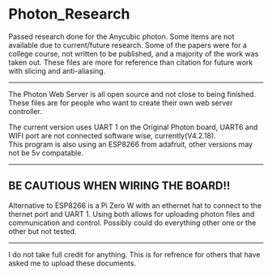 # Photon_Research
Passed research done for the Anycubic photon. 
Some items are not available due to current/future research.
Some of the papers were for a college course, not written to be published, and a majority of the work was taken out. 
These files are more for reference than citation for future work with slicing and anti-aliasing.

---------------------------------------------------------------
The Photon Web Server is all open source and not close to being finished. These files are for people who want to create their own web server controller.

The current version uses UART 1 on the Original Photon board, UART6 and WIFI port are not connected software wise, currently(V4.2.18).  
This program is also using an ESP8266 from adafruit, other versions may not be 5v compatable.

--------------------------------------------------------------
BE CAUTIOUS WHEN WIRING THE BOARD!!
---------------------------------------------------------------
Alternative to ESP8266 is a Pi Zero W with an ethernet hat to connect to the thernet port and UART 1. Using both allows for uploading
photon files and communication and control. Possibly could do everything other one or the other but not tested.

_____________________________________________________________________________________________________________________________________
I do not take full credit for anything. This is for refrence for others that have asked me to upload these documents. 
